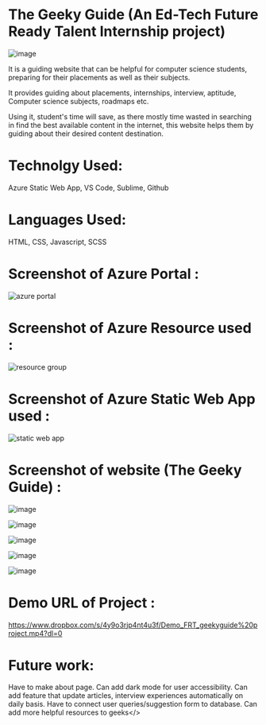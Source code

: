 # The Geeky Guide (An Ed-Tech Future Ready Talent Internship project)

![image](https://user-images.githubusercontent.com/85386911/174064445-b4a440b7-1ae1-411b-adcf-17d80bc78e0d.png)

It is a guiding website that can be helpful for computer science students, preparing for their placements as well as their subjects.

It provides guiding about placements, internships, interview, aptitude, Computer science subjects, roadmaps etc.

Using it, student's time will save, as there mostly time wasted in searching in find the best available content in the internet, this website helps them by guiding about their desired content destination.

# Technolgy Used: 
 Azure Static Web App, VS Code, Sublime, Github

# Languages Used: 
HTML, CSS, Javascript, SCSS

# Screenshot of Azure Portal :

![azure portal](https://user-images.githubusercontent.com/85386911/173189139-0252c6da-b39d-45ba-9138-2db8d26fed1b.png)

# Screenshot of Azure Resource used :

![resource group](https://user-images.githubusercontent.com/85386911/173193456-5ad88172-6a61-4951-aacb-96e0a8cc99b6.png)

# Screenshot of Azure Static Web App used :

![static web app](https://user-images.githubusercontent.com/85386911/173193389-246338a5-047c-4c0f-93de-c804d24c68ea.png)

# Screenshot of website (The Geeky Guide) :

![image](https://user-images.githubusercontent.com/85386911/174062338-e91783c7-2466-4cec-a07b-27b9ca87428f.png)

![image](https://user-images.githubusercontent.com/85386911/174065840-8e05be81-b39f-45f3-bd4a-3d266e2d1c69.png)

![image](https://user-images.githubusercontent.com/85386911/174065615-ece8d0a5-dca6-424f-b571-62c0418b368a.png)

![image](https://user-images.githubusercontent.com/85386911/174065723-ab7f5c87-acd4-4bce-86de-5c9ce95a5480.png)

![image](https://user-images.githubusercontent.com/85386911/174065692-93272bdd-1953-4125-a891-6d821983884b.png)


# Demo URL of Project :

https://www.dropbox.com/s/4y9o3rjp4nt4u3f/Demo_FRT_geekyguide%20project.mp4?dl=0

# Future work: 
Have to make about page.
Can add dark mode for user accessibility.
Can add feature that update articles, interview experiences automatically on daily basis.
Have to connect user queries/suggestion form to database.
Can add more helpful resources to geeks</>






